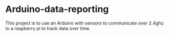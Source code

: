 # Arduino-data-reporting
This project is to use an Arduino with sensors to communicate over  2.4ghz to a raspberry pi to track data over time.
